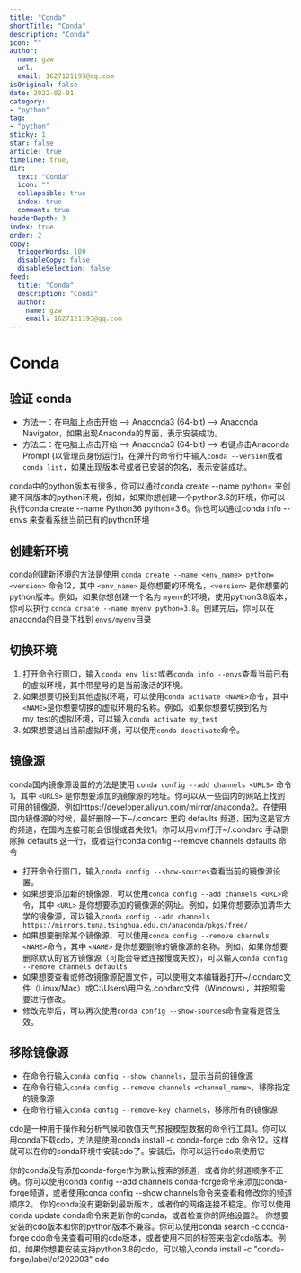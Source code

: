 ```yaml
---
title: "Conda"
shortTitle: "Conda"
description: "Conda"
icon: ""
author: 
  name: gzw
  url: 
  email: 1627121193@qq.com
isOriginal: false
date: 2022-02-01
category: 
- "python"
tag:
- "python"
sticky: 1
star: false
article: true
timeline: true,
dir:
  text: "Conda"
  icon: ""
  collapsible: true
  index: true
  comment: true
headerDepth: 3
index: true
order: 2
copy:
  triggerWords: 100
  disableCopy: false
  disableSelection: false
feed:
  title: "Conda"
  description: "Conda"
  author:
    name: gzw
    email: 1627121193@qq.com
---
```






# Conda



## 验证 conda

- 方法一：在电脑上点击开始 --> Anaconda3 (64-bit) --> Anaconda Navigator，如果出现Anaconda的界面，表示安装成功。
- 方法二：在电脑上点击开始 --> Anaconda3 (64-bit) --> 右键点击Anaconda Prompt (以管理员身份运行)，在弹开的命令行中输入`conda --version`或者`conda list`，如果出现版本号或者已安装的包名，表示安装成功。





conda中的python版本有很多，你可以通过conda create --name  python= 来创建不同版本的python环境，例如，如果你想创建一个python3.6的环境，你可以执行conda create --name Python36 python=3.6。你也可以通过conda info --envs 来查看系统当前已有的python环境



## 创建新环境

conda创建新环境的方法是使用 `conda create --name <env_name> python=<version>` 命令12，其中 `<env_name>` 是你想要的环境名，`<version>` 是你想要的python版本。例如，如果你想创建一个名为 `myenv`的环境，使用python3.8版本，你可以执行 `conda create --name myenv python=3.8`。创建完后，你可以在anaconda的目录下找到 `envs/myenv`目录





## 切换环境

1. 打开命令行窗口，输入`conda env list`或者`conda info --envs`查看当前已有的虚拟环境，其中带星号的是当前激活的环境。
2. 如果想要切换到其他虚拟环境，可以使用`conda activate <NAME>`命令，其中`<NAME>`是你想要切换的虚拟环境的名称。例如，如果你想要切换到名为my_test的虚拟环境，可以输入`conda activate my_test`
3. 如果想要退出当前虚拟环境，可以使用`conda deactivate`命令。





## 镜像源

conda国内镜像源设置的方法是使用 `conda config --add channels <URLS>` 命令1，其中 `<URLS>` 是你想要添加的镜像源的地址。你可以从一些国内的网站上找到可用的镜像源，例如https://developer.aliyun.com/mirror/anaconda2。在使用国内镜像源的时候，最好删除一下~/.condarc 里的 defaults 频道，因为这是官方的频道，在国内连接可能会很慢或者失败1。你可以用vim打开~/.condarc 手动删除掉 defaults 这一行，或者运行conda config --remove channels defaults 命令

- 打开命令行窗口，输入`conda config --show-sources`查看当前的镜像源设置。
- 如果想要添加新的镜像源，可以使用`conda config --add channels <URL>`命令，其中 `<URL>` 是你想要添加的镜像源的网址。例如，如果你想要添加清华大学的镜像源，可以输入`conda config --add channels https://mirrors.tuna.tsinghua.edu.cn/anaconda/pkgs/free/`
- 如果想要删除某个镜像源，可以使用`conda config --remove channels <NAME>`命令，其中 `<NAME>` 是你想要删除的镜像源的名称。例如，如果你想要删除默认的官方镜像源（可能会导致连接慢或失败），可以输入`conda config --remove channels defaults`
- 如果想要查看或修改镜像源配置文件，可以使用文本编辑器打开~/.condarc文件（Linux/Mac）或C:\Users\用户名.condarc文件（Windows），并按照需要进行修改。
- 修改完毕后，可以再次使用`conda config --show-sources`命令查看是否生效。



## 移除镜像源

- 在命令行输入`conda config --show channels`，显示当前的镜像源
- 在命令行输入`conda config --remove channels <channel_name>`，移除指定的镜像源
- 在命令行输入`conda config --remove-key channels`，移除所有的镜像源









cdo是一种用于操作和分析气候和数值天气预报模型数据的命令行工具1。你可以用conda下载cdo，方法是使用conda install -c conda-forge cdo 命令12。这样就可以在你的conda环境中安装cdo了。安装后，你可以运行cdo来使用它



你的conda没有添加conda-forge作为默认搜索的频道，或者你的频道顺序不正确。你可以使用conda config --add channels conda-forge命令来添加conda-forge频道，或者使用conda config --show channels命令来查看和修改你的频道顺序2。 你的conda没有更新到最新版本，或者你的网络连接不稳定。你可以使用conda update conda命令来更新你的conda，或者检查你的网络设置2。 你想要安装的cdo版本和你的python版本不兼容。你可以使用conda search -c conda-forge cdo命令来查看可用的cdo版本，或者使用不同的标签来指定cdo版本。例如，如果你想要安装支持python3.8的cdo，可以输入conda install -c "conda-forge/label/cf202003" cdo